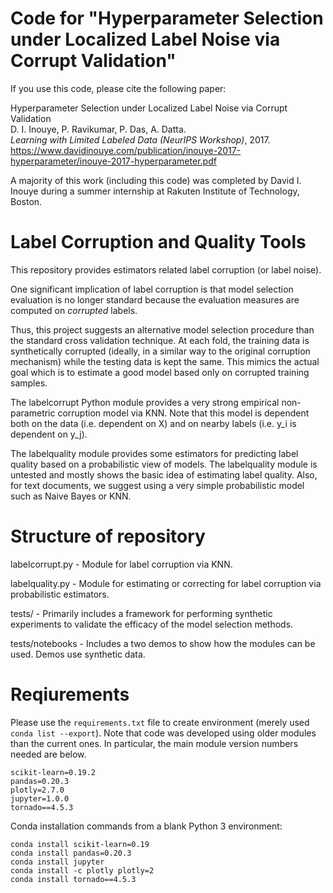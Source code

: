 # Code for "Hyperparameter Selection under Localized Label Noise via Corrupt Validation"
If you use this code, please cite the following paper:

Hyperparameter Selection under Localized Label Noise via Corrupt Validation  
D. I. Inouye, P. Ravikumar, P. Das, A. Datta.  
*Learning with Limited Labeled Data (NeurIPS Workshop)*, 2017.  
https://www.davidinouye.com/publication/inouye-2017-hyperparameter/inouye-2017-hyperparameter.pdf  

A majority of this work (including this code) was completed by David I. Inouye during a summer internship 
at Rakuten Institute of Technology, Boston.

# Label Corruption and Quality Tools
This repository provides estimators related label corruption (or label noise).

One significant implication of label corruption is that model selection
evaluation is no longer standard because the evaluation measures are computed
on *corrupted* labels.

Thus, this project suggests an alternative model
selection procedure than the standard cross validation technique. At each fold,
the training data is synthetically corrupted (ideally, in a similar way to the original corruption
mechanism) while the testing data is kept the same.  This mimics the actual
goal which is to estimate a good model based only on corrupted training samples.

The labelcorrupt Python module provides a very strong empirical non-parametric corruption model via KNN. Note that
this model is dependent both on the data (i.e. dependent on X) and on nearby labels (i.e. y_i is dependent on y_j).

The labelquality module provides some estimators for predicting label quality based
on a probabilistic view of models. The labelquality module is untested and mostly shows
the basic idea of estimating label quality. Also, for text documents, we suggest
using a very simple probabilistic model such as Naive Bayes or KNN.

# Structure of repository
labelcorrupt.py - Module for label corruption via KNN.

labelquality.py - Module for estimating or correcting for label corruption via probabilistic estimators.

tests/ - Primarily includes a framework for performing synthetic experiments to validate
  the efficacy of the model selection methods.

tests/notebooks - Includes a two demos to show how the modules can be used. Demos use synthetic data.

# Reqiurements
Please use the `requirements.txt` file to create environment (merely used `conda list --export`).
Note that code was developed using older modules than the current ones.
In particular, the main module version numbers needed are below.

```
scikit-learn=0.19.2
pandas=0.20.3
plotly=2.7.0
jupyter=1.0.0
tornado==4.5.3
```

Conda installation commands from a blank Python 3 environment:

```
conda install scikit-learn=0.19
conda install pandas=0.20.3
conda install jupyter
conda install -c plotly plotly=2
conda install tornado==4.5.3
```
